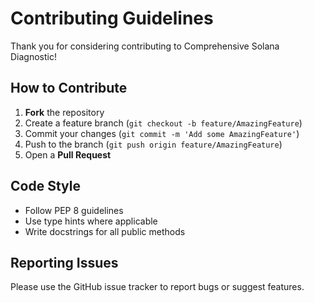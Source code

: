 # Contributing Guidelines

Thank you for considering contributing to Comprehensive Solana Diagnostic!

## How to Contribute

1. **Fork** the repository
2. Create a feature branch (`git checkout -b feature/AmazingFeature`)
3. Commit your changes (`git commit -m 'Add some AmazingFeature'`)
4. Push to the branch (`git push origin feature/AmazingFeature`)
5. Open a **Pull Request**

## Code Style
- Follow PEP 8 guidelines
- Use type hints where applicable
- Write docstrings for all public methods

## Reporting Issues
Please use the GitHub issue tracker to report bugs or suggest features.
